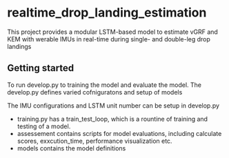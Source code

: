 # realtime_drop_landing_estimation

This project provides a modular LSTM-based model to estimate vGRF and KEM with werable IMUs in real-time during single- and double-leg drop landings 

## Getting started

To run develop.py to training the model and evaluate the model. The develop.py defines varied cofniguratons and setup of models

The IMU configurations and LSTM unit number can be setup in develop.py

- training.py has a train_test_loop, which is a rountine of training and testing of a model.
- assessement contains scripts for model evaluations, including calculate scores, exxcution_time, performance visualization etc.
- models contains the model definitions

